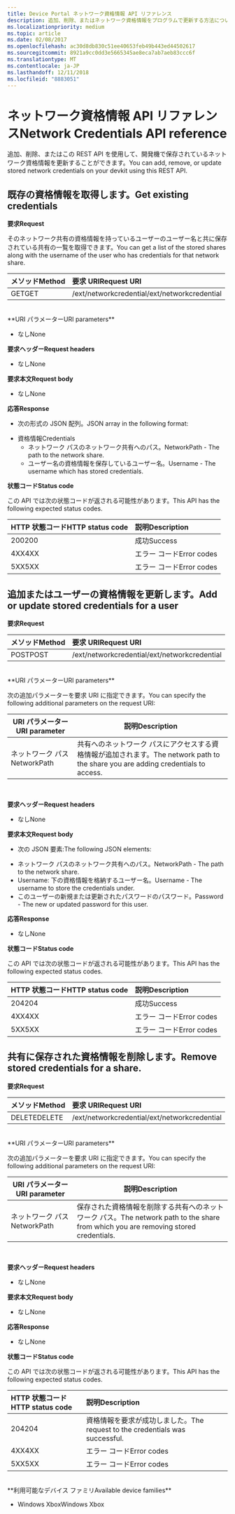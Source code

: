 ```yaml
---
title: Device Portal ネットワーク資格情報 API リファレンス
description: 追加、削除、またはネットワーク資格情報をプログラムで更新する方法について説明します。
ms.localizationpriority: medium
ms.topic: article
ms.date: 02/08/2017
ms.openlocfilehash: ac30d8db830c51ee40653feb49b443ed44502617
ms.sourcegitcommit: 8921a9cc0dd3e5665345ae8eca7ab7aeb83ccc6f
ms.translationtype: MT
ms.contentlocale: ja-JP
ms.lasthandoff: 12/11/2018
ms.locfileid: "8883051"
---
```

# <a name="network-credentials-api-reference"></a><span data-ttu-id="b753a-103">ネットワーク資格情報 API リファレンス</span><span class="sxs-lookup"><span data-stu-id="b753a-103">Network Credentials API reference</span></span>
<span data-ttu-id="b753a-104">追加、削除、またはこの REST API を使用して、開発機で保存されているネットワーク資格情報を更新することができます。</span><span class="sxs-lookup"><span data-stu-id="b753a-104">You can add, remove, or update stored network credentials on your devkit using this REST API.</span></span>

## <a name="get-existing-credentials"></a><span data-ttu-id="b753a-105">既存の資格情報を取得します。</span><span class="sxs-lookup"><span data-stu-id="b753a-105">Get existing credentials</span></span>

**<span data-ttu-id="b753a-106">要求</span><span class="sxs-lookup"><span data-stu-id="b753a-106">Request</span></span>**

<span data-ttu-id="b753a-107">そのネットワーク共有の資格情報を持っているユーザーのユーザー名と共に保存されている共有の一覧を取得できます。</span><span class="sxs-lookup"><span data-stu-id="b753a-107">You can get a list of the stored shares along with the username of the user who has credentials for that network share.</span></span>

<span data-ttu-id="b753a-108">メソッド</span><span class="sxs-lookup"><span data-stu-id="b753a-108">Method</span></span>      | <span data-ttu-id="b753a-109">要求 URI</span><span class="sxs-lookup"><span data-stu-id="b753a-109">Request URI</span></span>
:------     | :-----
<span data-ttu-id="b753a-110">GET</span><span class="sxs-lookup"><span data-stu-id="b753a-110">GET</span></span> | <span data-ttu-id="b753a-111">/ext/networkcredential</span><span class="sxs-lookup"><span data-stu-id="b753a-111">/ext/networkcredential</span></span>
<br />
**<span data-ttu-id="b753a-112">URI パラメーター</span><span class="sxs-lookup"><span data-stu-id="b753a-112">URI parameters</span></span>**

- <span data-ttu-id="b753a-113">なし</span><span class="sxs-lookup"><span data-stu-id="b753a-113">None</span></span>

**<span data-ttu-id="b753a-114">要求ヘッダー</span><span class="sxs-lookup"><span data-stu-id="b753a-114">Request headers</span></span>**

- <span data-ttu-id="b753a-115">なし</span><span class="sxs-lookup"><span data-stu-id="b753a-115">None</span></span>

**<span data-ttu-id="b753a-116">要求本文</span><span class="sxs-lookup"><span data-stu-id="b753a-116">Request body</span></span>**   

- <span data-ttu-id="b753a-117">なし</span><span class="sxs-lookup"><span data-stu-id="b753a-117">None</span></span>

**<span data-ttu-id="b753a-118">応答</span><span class="sxs-lookup"><span data-stu-id="b753a-118">Response</span></span>**   

- <span data-ttu-id="b753a-119">次の形式の JSON 配列。</span><span class="sxs-lookup"><span data-stu-id="b753a-119">JSON array in the following format:</span></span>
* <span data-ttu-id="b753a-120">資格情報</span><span class="sxs-lookup"><span data-stu-id="b753a-120">Credentials</span></span>
  * <span data-ttu-id="b753a-121">ネットワーク パスのネットワーク共有へのパス。</span><span class="sxs-lookup"><span data-stu-id="b753a-121">NetworkPath - The path to the network share.</span></span>
  * <span data-ttu-id="b753a-122">ユーザー名の資格情報を保存しているユーザー名。</span><span class="sxs-lookup"><span data-stu-id="b753a-122">Username - The username which has stored credentials.</span></span>

**<span data-ttu-id="b753a-123">状態コード</span><span class="sxs-lookup"><span data-stu-id="b753a-123">Status code</span></span>**

<span data-ttu-id="b753a-124">この API では次の状態コードが返される可能性があります。</span><span class="sxs-lookup"><span data-stu-id="b753a-124">This API has the following expected status codes.</span></span>

<span data-ttu-id="b753a-125">HTTP 状態コード</span><span class="sxs-lookup"><span data-stu-id="b753a-125">HTTP status code</span></span>      | <span data-ttu-id="b753a-126">説明</span><span class="sxs-lookup"><span data-stu-id="b753a-126">Description</span></span>
:------     | :-----
<span data-ttu-id="b753a-127">200</span><span class="sxs-lookup"><span data-stu-id="b753a-127">200</span></span> | <span data-ttu-id="b753a-128">成功</span><span class="sxs-lookup"><span data-stu-id="b753a-128">Success</span></span>
<span data-ttu-id="b753a-129">4XX</span><span class="sxs-lookup"><span data-stu-id="b753a-129">4XX</span></span> | <span data-ttu-id="b753a-130">エラー コード</span><span class="sxs-lookup"><span data-stu-id="b753a-130">Error codes</span></span>
<span data-ttu-id="b753a-131">5XX</span><span class="sxs-lookup"><span data-stu-id="b753a-131">5XX</span></span> | <span data-ttu-id="b753a-132">エラー コード</span><span class="sxs-lookup"><span data-stu-id="b753a-132">Error codes</span></span>

## <a name="add-or-update-stored-credentials-for-a-user"></a><span data-ttu-id="b753a-133">追加またはユーザーの資格情報を更新します。</span><span class="sxs-lookup"><span data-stu-id="b753a-133">Add or update stored credentials for a user</span></span>

**<span data-ttu-id="b753a-134">要求</span><span class="sxs-lookup"><span data-stu-id="b753a-134">Request</span></span>**

<span data-ttu-id="b753a-135">メソッド</span><span class="sxs-lookup"><span data-stu-id="b753a-135">Method</span></span>      | <span data-ttu-id="b753a-136">要求 URI</span><span class="sxs-lookup"><span data-stu-id="b753a-136">Request URI</span></span>
:------     | :-----
<span data-ttu-id="b753a-137">POST</span><span class="sxs-lookup"><span data-stu-id="b753a-137">POST</span></span> | <span data-ttu-id="b753a-138">/ext/networkcredential</span><span class="sxs-lookup"><span data-stu-id="b753a-138">/ext/networkcredential</span></span>
<br />
**<span data-ttu-id="b753a-139">URI パラメーター</span><span class="sxs-lookup"><span data-stu-id="b753a-139">URI parameters</span></span>**

<span data-ttu-id="b753a-140">次の追加パラメーターを要求 URI に指定できます。</span><span class="sxs-lookup"><span data-stu-id="b753a-140">You can specify the following additional parameters on the request URI:</span></span>

| <span data-ttu-id="b753a-141">URI パラメーター</span><span class="sxs-lookup"><span data-stu-id="b753a-141">URI parameter</span></span>      | <span data-ttu-id="b753a-142">説明</span><span class="sxs-lookup"><span data-stu-id="b753a-142">Description</span></span>     | 
| ------------------ |-----------------|
| <span data-ttu-id="b753a-143">ネットワーク パス</span><span class="sxs-lookup"><span data-stu-id="b753a-143">NetworkPath</span></span>        | <span data-ttu-id="b753a-144">共有へのネットワーク パスにアクセスする資格情報が追加されます。</span><span class="sxs-lookup"><span data-stu-id="b753a-144">The network path to the share you are adding credentials to access.</span></span> |
<br>

**<span data-ttu-id="b753a-145">要求ヘッダー</span><span class="sxs-lookup"><span data-stu-id="b753a-145">Request headers</span></span>**

- <span data-ttu-id="b753a-146">なし</span><span class="sxs-lookup"><span data-stu-id="b753a-146">None</span></span>

**<span data-ttu-id="b753a-147">要求本文</span><span class="sxs-lookup"><span data-stu-id="b753a-147">Request body</span></span>**

- <span data-ttu-id="b753a-148">次の JSON 要素:</span><span class="sxs-lookup"><span data-stu-id="b753a-148">The following JSON elements:</span></span>
* <span data-ttu-id="b753a-149">ネットワーク パスのネットワーク共有へのパス。</span><span class="sxs-lookup"><span data-stu-id="b753a-149">NetworkPath - The path to the network share.</span></span>
* <span data-ttu-id="b753a-150">Username: 下の資格情報を格納するユーザー名。</span><span class="sxs-lookup"><span data-stu-id="b753a-150">Username - The username to store the credentials under.</span></span>
* <span data-ttu-id="b753a-151">このユーザーの新規または更新されたパスワードのパスワード。</span><span class="sxs-lookup"><span data-stu-id="b753a-151">Password - The new or updated password for this user.</span></span>

**<span data-ttu-id="b753a-152">応答</span><span class="sxs-lookup"><span data-stu-id="b753a-152">Response</span></span>**   

- <span data-ttu-id="b753a-153">なし</span><span class="sxs-lookup"><span data-stu-id="b753a-153">None</span></span>  

**<span data-ttu-id="b753a-154">状態コード</span><span class="sxs-lookup"><span data-stu-id="b753a-154">Status code</span></span>**

<span data-ttu-id="b753a-155">この API では次の状態コードが返される可能性があります。</span><span class="sxs-lookup"><span data-stu-id="b753a-155">This API has the following expected status codes.</span></span>

<span data-ttu-id="b753a-156">HTTP 状態コード</span><span class="sxs-lookup"><span data-stu-id="b753a-156">HTTP status code</span></span>      | <span data-ttu-id="b753a-157">説明</span><span class="sxs-lookup"><span data-stu-id="b753a-157">Description</span></span>
:------     | :-----
<span data-ttu-id="b753a-158">204</span><span class="sxs-lookup"><span data-stu-id="b753a-158">204</span></span> | <span data-ttu-id="b753a-159">成功</span><span class="sxs-lookup"><span data-stu-id="b753a-159">Success</span></span>
<span data-ttu-id="b753a-160">4XX</span><span class="sxs-lookup"><span data-stu-id="b753a-160">4XX</span></span> | <span data-ttu-id="b753a-161">エラー コード</span><span class="sxs-lookup"><span data-stu-id="b753a-161">Error codes</span></span>
<span data-ttu-id="b753a-162">5XX</span><span class="sxs-lookup"><span data-stu-id="b753a-162">5XX</span></span> | <span data-ttu-id="b753a-163">エラー コード</span><span class="sxs-lookup"><span data-stu-id="b753a-163">Error codes</span></span>

## <a name="remove-stored-credentials-for-a-share"></a><span data-ttu-id="b753a-164">共有に保存された資格情報を削除します。</span><span class="sxs-lookup"><span data-stu-id="b753a-164">Remove stored credentials for a share.</span></span>

**<span data-ttu-id="b753a-165">要求</span><span class="sxs-lookup"><span data-stu-id="b753a-165">Request</span></span>**

<span data-ttu-id="b753a-166">メソッド</span><span class="sxs-lookup"><span data-stu-id="b753a-166">Method</span></span>      | <span data-ttu-id="b753a-167">要求 URI</span><span class="sxs-lookup"><span data-stu-id="b753a-167">Request URI</span></span>
:------     | :-----
<span data-ttu-id="b753a-168">DELETE</span><span class="sxs-lookup"><span data-stu-id="b753a-168">DELETE</span></span> | <span data-ttu-id="b753a-169">/ext/networkcredential</span><span class="sxs-lookup"><span data-stu-id="b753a-169">/ext/networkcredential</span></span>
<br />
**<span data-ttu-id="b753a-170">URI パラメーター</span><span class="sxs-lookup"><span data-stu-id="b753a-170">URI parameters</span></span>**

<span data-ttu-id="b753a-171">次の追加パラメーターを要求 URI に指定できます。</span><span class="sxs-lookup"><span data-stu-id="b753a-171">You can specify the following additional parameters on the request URI:</span></span>

| <span data-ttu-id="b753a-172">URI パラメーター</span><span class="sxs-lookup"><span data-stu-id="b753a-172">URI parameter</span></span>      | <span data-ttu-id="b753a-173">説明</span><span class="sxs-lookup"><span data-stu-id="b753a-173">Description</span></span>     | 
| ------------------ |-----------------|
| <span data-ttu-id="b753a-174">ネットワーク パス</span><span class="sxs-lookup"><span data-stu-id="b753a-174">NetworkPath</span></span>        | <span data-ttu-id="b753a-175">保存された資格情報を削除する共有へのネットワーク パス。</span><span class="sxs-lookup"><span data-stu-id="b753a-175">The network path to the share from which you are removing stored credentials.</span></span> |
<br>

**<span data-ttu-id="b753a-176">要求ヘッダー</span><span class="sxs-lookup"><span data-stu-id="b753a-176">Request headers</span></span>**

- <span data-ttu-id="b753a-177">なし</span><span class="sxs-lookup"><span data-stu-id="b753a-177">None</span></span>

**<span data-ttu-id="b753a-178">要求本文</span><span class="sxs-lookup"><span data-stu-id="b753a-178">Request body</span></span>**   

- <span data-ttu-id="b753a-179">なし</span><span class="sxs-lookup"><span data-stu-id="b753a-179">None</span></span>

**<span data-ttu-id="b753a-180">応答</span><span class="sxs-lookup"><span data-stu-id="b753a-180">Response</span></span>**   

- <span data-ttu-id="b753a-181">なし</span><span class="sxs-lookup"><span data-stu-id="b753a-181">None</span></span> 

**<span data-ttu-id="b753a-182">状態コード</span><span class="sxs-lookup"><span data-stu-id="b753a-182">Status code</span></span>**

<span data-ttu-id="b753a-183">この API では次の状態コードが返される可能性があります。</span><span class="sxs-lookup"><span data-stu-id="b753a-183">This API has the following expected status codes.</span></span>

<span data-ttu-id="b753a-184">HTTP 状態コード</span><span class="sxs-lookup"><span data-stu-id="b753a-184">HTTP status code</span></span>      | <span data-ttu-id="b753a-185">説明</span><span class="sxs-lookup"><span data-stu-id="b753a-185">Description</span></span>
:------     | :-----
<span data-ttu-id="b753a-186">204</span><span class="sxs-lookup"><span data-stu-id="b753a-186">204</span></span> | <span data-ttu-id="b753a-187">資格情報を要求が成功しました。</span><span class="sxs-lookup"><span data-stu-id="b753a-187">The request to the credentials was successful.</span></span>
<span data-ttu-id="b753a-188">4XX</span><span class="sxs-lookup"><span data-stu-id="b753a-188">4XX</span></span> | <span data-ttu-id="b753a-189">エラー コード</span><span class="sxs-lookup"><span data-stu-id="b753a-189">Error codes</span></span>
<span data-ttu-id="b753a-190">5XX</span><span class="sxs-lookup"><span data-stu-id="b753a-190">5XX</span></span> | <span data-ttu-id="b753a-191">エラー コード</span><span class="sxs-lookup"><span data-stu-id="b753a-191">Error codes</span></span>

<br />
**<span data-ttu-id="b753a-192">利用可能なデバイス ファミリ</span><span class="sxs-lookup"><span data-stu-id="b753a-192">Available device families</span></span>**

* <span data-ttu-id="b753a-193">Windows Xbox</span><span class="sxs-lookup"><span data-stu-id="b753a-193">Windows Xbox</span></span>


